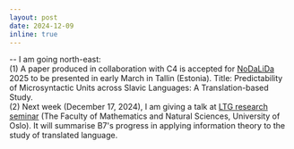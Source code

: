 ```yaml
---
layout: post
date: 2024-12-09
inline: true
---
```


-- I am going north-east:<br>
(1) A paper produced in collaboration with C4 is accepted for <a href="https://www.nodalida-bhlt2025.eu/" target="blank">NoDaLiDa</a> 2025 to be presented in early March in Tallin (Estonia).
Title: Predictability of Microsyntactic Units across Slavic Languages: A Translation-based Study.<br>
(2) Next week (December 17, 2024), I am giving a talk at <a href="https://www.mn.uio.no/ifi/english/research/groups/ltg/research-seminar/" target="blank">LTG research seminar</a> (The Faculty of Mathematics and Natural Sciences, University of Oslo).
It will summarise B7's progress in applying information theory to the study of translated language.